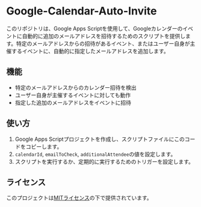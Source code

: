 # Google-Calendar-Auto-Invite

このリポジトリは、Google Apps Scriptを使用して、Googleカレンダーのイベントに自動的に追加のメールアドレスを招待するためのスクリプトを提供します。特定のメールアドレスからの招待があるイベント、またはユーザー自身が主催するイベントに、自動的に指定したメールアドレスを追加します。

## 機能
- 特定のメールアドレスからのカレンダー招待を検出
- ユーザー自身が主催するイベントに対しても動作
- 指定した追加のメールアドレスをイベントに招待

## 使い方
1. Google Apps Scriptプロジェクトを作成し、スクリプトファイルにこのコードをコピーします。
2. `calendarId`, `emailToCheck`, `additionalAttendee`の値を設定します。
3. スクリプトを実行するか、定期的に実行するためのトリガーを設定します。

## ライセンス
このプロジェクトは[MITライセンス](LICENSE)の下で提供されています。
